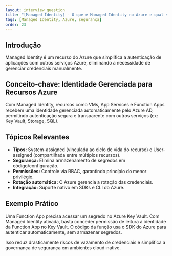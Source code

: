 ```yaml
---
layout: interview_question
title: "[Managed Identity] - O que é Managed Identity no Azure e qual sua importância para segurança?"
tags: [Managed Identity, Azure, segurança]
order: 23
---
```


## Introdução

Managed Identity é um recurso do Azure que simplifica a autenticação de aplicações com outros serviços Azure, eliminando a necessidade de gerenciar credenciais manualmente.

## Conceito-chave: Identidade Gerenciada para Recursos Azure

Com Managed Identity, recursos como VMs, App Services e Function Apps recebem uma identidade gerenciada automaticamente pelo Azure AD, permitindo autenticação segura e transparente com outros serviços (ex: Key Vault, Storage, SQL).

## Tópicos Relevantes

- **Tipos:** System-assigned (vinculada ao ciclo de vida do recurso) e User-assigned (compartilhada entre múltiplos recursos).
- **Segurança:** Elimina armazenamento de segredos em código/configuração.
- **Permissões:** Controle via RBAC, garantindo princípio do menor privilégio.
- **Rotação automática:** O Azure gerencia a rotação das credenciais.
- **Integração:** Suporte nativo em SDKs e CLI do Azure.

## Exemplo Prático

Uma Function App precisa acessar um segredo no Azure Key Vault. Com Managed Identity ativada, basta conceder permissão de leitura à identidade da Function App no Key Vault. O código da função usa o SDK do Azure para autenticar automaticamente, sem armazenar segredos.

Isso reduz drasticamente riscos de vazamento de credenciais e simplifica a governança de segurança em ambientes cloud-native.
